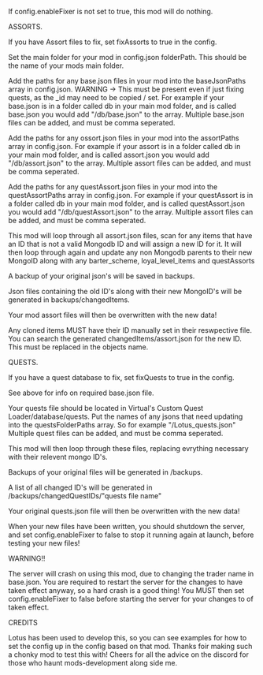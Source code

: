 If config.enableFixer is not set to true, this mod will do nothing.


ASSORTS.

If you have Assort files to fix, set fixAssorts to true in the config.

Set the main folder for your mod in config.json folderPath.  This should be the name of your mods main folder.

Add the paths for any base.json files in your mod into the baseJsonPaths array in config.json.  WARNING -> This must be present even if just fixing quests, as the _id may need to be copied / set.
For example if your base.json is in a folder called db in your main mod folder, and is called base.json you would add "/db/base.json" to the array.  Multiple base.json files can be added, and must be comma seperated.

Add the paths for any ossort.json files in your mod into the assortPaths array in config.json.
For example if your assort is in a folder called db in your main mod folder, and is called assort.json you would add "/db/assort.json" to the array.  Multiple assort files can be added, and must be comma seperated.

Add the paths for any questAssort.json files in your mod into the questAssortPaths array in config.json.
For example if your questAssort is in a folder called db in your main mod folder, and is called questAssort.json you would add "/db/questAssort.json" to the array.  Multiple assort files can be added, and must be comma seperated.

This mod will loop through all assort.json files, scan for any items that have an ID that is not a valid Mongodb ID and will assign a new ID for it.
It will then loop through again and update any non Mongodb parents to their new MongoID along with any barter_scheme, loyal_level_items and questAssorts

A backup of your original json's will be saved in backups.

Json files containing the old ID's along with their new MongoID's will be generated in backups/changedItems.

Your mod assort files will then be overwritten with the new data!

Any cloned items MUST have their ID manually set in their reswpective file.  You can search the generated changedItems/assort.json for the new ID.  This must be replaced in the objects name.


QUESTS.

If you have a quest database to fix, set fixQuests to true in the config.

See above for info on required base.json file.

Your quests file should be located in Virtual's Custom Quest Loader/database/quests.  Put the names of any jsons that need updating into the questsFolderPaths array.  So for example "/Lotus_quests.json"  Multiple quest files can be added, and must be comma seperated.

This mod will then loop through these files, replacing evrything necessary with their relevent mongo ID's.

Backups of your original files will be generated in /backups.

A list of all changed ID's will be generated in /backups/changedQuestIDs/"quests file name"

Your original quests.json file will then be overwritten with the new data!


When your new files have been written, you should shutdown the server, and set config.enableFixer to false to stop it running again at launch, before testing your new files!


WARNING!! 

The server will crash on using this mod, due to changing the trader name in base.json.  You are required to restart the server for the changes to have taken effect anyway, so a hard crash is a good thing!
You MUST then set config.enableFixer to false before starting the server for your changes to of taken effect.

CREDITS

Lotus has been used to develop this, so you can see examples for how to set the config up in the config based on that mod.
Thanks foir making such a chonky mod to test this with!
Cheers for all the advice on the discord for those who haunt mods-development along side me.